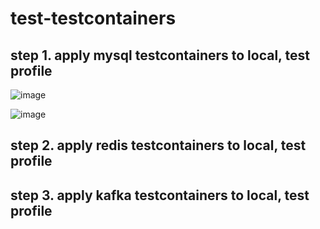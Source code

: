 # test-testcontainers

## step 1. apply mysql testcontainers to local, test profile

![image](https://github.com/Hyune-s-lab/kopring-workshop/assets/55722186/1e8cff64-199f-48cc-98bc-42560f49d3d4)

![image](https://github.com/Hyune-s-lab/kopring-workshop/assets/55722186/7988f618-eaa9-427c-9425-5f736289ae4e)

## step 2. apply redis testcontainers to local, test profile

## step 3. apply kafka testcontainers to local, test profile
